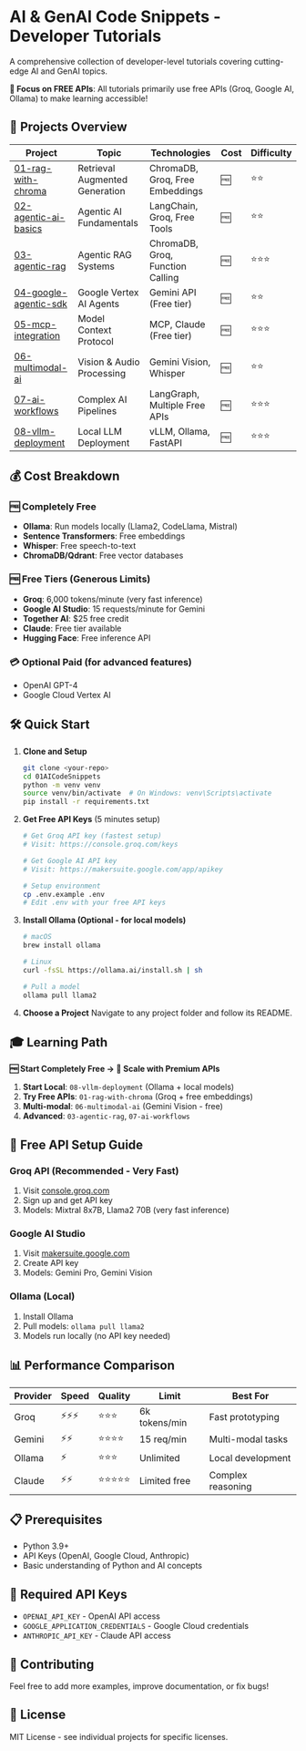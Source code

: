 # AI & GenAI Code Snippets - Developer Tutorials

A comprehensive collection of developer-level tutorials covering cutting-edge AI and GenAI topics.

**🎯 Focus on FREE APIs**: All tutorials primarily use free APIs (Groq, Google AI, Ollama) to make learning accessible!

## 🚀 Projects Overview

| Project | Topic | Technologies | Cost | Difficulty |
|---------|-------|-------------|------|------------|
| [01-rag-with-chroma](./01-rag-with-chroma/) | Retrieval Augmented Generation | ChromaDB, Groq, Free Embeddings | 🆓 | ⭐⭐ |
| [02-agentic-ai-basics](./02-agentic-ai-basics/) | Agentic AI Fundamentals | LangChain, Groq, Free Tools | 🆓 | ⭐⭐ |
| [03-agentic-rag](./03-agentic-rag/) | Agentic RAG Systems | ChromaDB, Groq, Function Calling | 🆓 | ⭐⭐⭐ |
| [04-google-agentic-sdk](./04-google-agentic-sdk/) | Google Vertex AI Agents | Gemini API (Free tier) | 🆓 | ⭐⭐ |
| [05-mcp-integration](./05-mcp-integration/) | Model Context Protocol | MCP, Claude (Free tier) | 🆓 | ⭐⭐⭐ |
| [06-multimodal-ai](./06-multimodal-ai/) | Vision & Audio Processing | Gemini Vision, Whisper | 🆓 | ⭐⭐ |
| [07-ai-workflows](./07-ai-workflows/) | Complex AI Pipelines | LangGraph, Multiple Free APIs | 🆓 | ⭐⭐⭐ |
| [08-vllm-deployment](./08-vllm-deployment/) | Local LLM Deployment | vLLM, Ollama, FastAPI | 🆓 | ⭐⭐⭐ |

## 💰 Cost Breakdown

### 🆓 Completely Free
- **Ollama**: Run models locally (Llama2, CodeLlama, Mistral)
- **Sentence Transformers**: Free embeddings
- **Whisper**: Free speech-to-text
- **ChromaDB/Qdrant**: Free vector databases

### 🆓 Free Tiers (Generous Limits)
- **Groq**: 6,000 tokens/minute (very fast inference)
- **Google AI Studio**: 15 requests/minute for Gemini
- **Together AI**: $25 free credit
- **Claude**: Free tier available
- **Hugging Face**: Free inference API

### 💳 Optional Paid (for advanced features)
- OpenAI GPT-4
- Google Cloud Vertex AI

## 🛠️ Quick Start

1. **Clone and Setup**
   ```bash
   git clone <your-repo>
   cd 01AICodeSnippets
   python -m venv venv
   source venv/bin/activate  # On Windows: venv\Scripts\activate
   pip install -r requirements.txt
   ```

2. **Get Free API Keys** (5 minutes setup)
   ```bash
   # Get Groq API key (fastest setup)
   # Visit: https://console.groq.com/keys
   
   # Get Google AI API key 
   # Visit: https://makersuite.google.com/app/apikey
   
   # Setup environment
   cp .env.example .env
   # Edit .env with your free API keys
   ```

3. **Install Ollama (Optional - for local models)**
   ```bash
   # macOS
   brew install ollama
   
   # Linux
   curl -fsSL https://ollama.ai/install.sh | sh
   
   # Pull a model
   ollama pull llama2
   ```

4. **Choose a Project**
   Navigate to any project folder and follow its README.

## 🎓 Learning Path

**🆓 Start Completely Free → 🚀 Scale with Premium APIs**

1. **Start Local**: `08-vllm-deployment` (Ollama + local models)
2. **Try Free APIs**: `01-rag-with-chroma` (Groq + free embeddings)
3. **Multi-modal**: `06-multimodal-ai` (Gemini Vision - free)
4. **Advanced**: `03-agentic-rag`, `07-ai-workflows`

## 🔧 Free API Setup Guide

### Groq API (Recommended - Very Fast)
1. Visit [console.groq.com](https://console.groq.com/keys)
2. Sign up and get API key
3. Models: Mixtral 8x7B, Llama2 70B (very fast inference)

### Google AI Studio
1. Visit [makersuite.google.com](https://makersuite.google.com/app/apikey)
2. Create API key
3. Models: Gemini Pro, Gemini Vision

### Ollama (Local)
1. Install Ollama
2. Pull models: `ollama pull llama2`
3. Models run locally (no API key needed)

## 📊 Performance Comparison

| Provider | Speed | Quality | Limit | Best For |
|----------|--------|---------|-------|----------|
| Groq | ⚡⚡⚡ | ⭐⭐⭐ | 6k tokens/min | Fast prototyping |
| Gemini | ⚡⚡ | ⭐⭐⭐⭐ | 15 req/min | Multi-modal tasks |
| Ollama | ⚡ | ⭐⭐⭐ | Unlimited | Local development |
| Claude | ⚡⚡ | ⭐⭐⭐⭐⭐ | Limited free | Complex reasoning |

## 📋 Prerequisites

- Python 3.9+
- API Keys (OpenAI, Google Cloud, Anthropic)
- Basic understanding of Python and AI concepts

## 🔑 Required API Keys

- `OPENAI_API_KEY` - OpenAI API access
- `GOOGLE_APPLICATION_CREDENTIALS` - Google Cloud credentials
- `ANTHROPIC_API_KEY` - Claude API access

## 🤝 Contributing

Feel free to add more examples, improve documentation, or fix bugs!

## 📄 License

MIT License - see individual projects for specific licenses. 